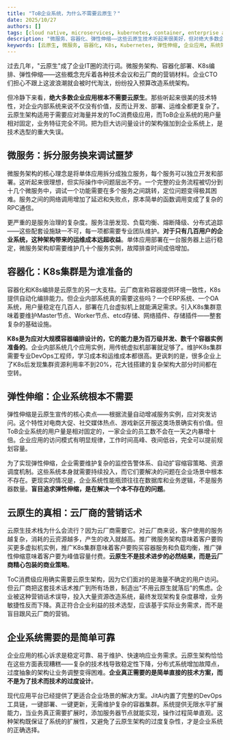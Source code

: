 ```yaml
---
title: "ToB企业系统，为什么不需要云原生？"
date: 2025/10/27
authors: []
tags: [cloud native, microservices, kubernetes, container, enterprise applications, system architecture, devops, jitai]
description: "微服务、容器化、弹性伸缩——这些云原生技术听起来很美好，但对绝大多数企业系统来说完全是过度设计。云原生架构是为百万级并发的ToC应用准备的，企业内部系统几百用户，为什么要承受K8s集群的复杂度？"
keywords: [云原生, 微服务, 容器化, K8s, Kubernetes, 弹性伸缩, 企业应用, 系统架构, DevOps, 技术选型, 架构复杂度, 运维成本, ToB, ToC, JitAi, 部署自动化, 水平扩展]
---
```


过去几年，"云原生"成了企业IT圈的流行词。微服务架构、容器化部署、K8s编排、弹性伸缩——这些概念充斥着各种技术会议和云厂商的营销材料。企业CTO们担心不跟上这波浪潮就会被时代淘汰，纷纷投入预算改造系统架构。

但冷静下来看，**绝大多数企业应用根本不需要云原生**。那些听起来很美的技术特性，对企业内部系统来说不仅没有价值，反而让开发、部署、运维全都更复杂了。云原生架构适用于需要应对海量并发的ToC消费级应用，而ToB企业系统的用户量相对固定，业务特征完全不同。把为巨大访问量设计的架构强加到企业系统上，是技术选型的重大失误。
<!--truncate-->

## 微服务：拆分服务换来调试噩梦

微服务架构的核心理念是将单体应用拆分成独立服务，每个服务可以独立开发和部署。这听起来很理想，但实际操作中问题层出不穷。一个完整的业务流程被切分到十几个微服务中，调试一个功能需要在多个服务之间跳转，定位问题变得极其困难。服务之间的网络调用增加了延迟和失败点，原本简单的函数调用变成了复杂的RPC通信。

更严重的是服务治理的复杂度。服务注册发现、负载均衡、熔断降级、分布式追踪——这些配套设施缺一不可，每一项都需要专业团队维护。**对于只有几百用户的企业系统，这种架构带来的运维成本远超收益**。单体应用部署在一台服务器上运行稳定，微服务架构却需要维护几十个服务实例，故障排查时间成倍增加。

## 容器化：K8s集群是为谁准备的

容器化和K8s编排是云原生的另一大支柱。云厂商宣称容器提供环境一致性，K8s提供自动化编排能力。但企业内部系统真的需要这些吗？一个ERP系统、一个OA系统，用户量稳定在几百人，部署在几台虚拟机上就能满足需求。引入K8s集群意味着要维护Master节点、Worker节点、etcd存储、网络插件、存储插件——整套复杂的基础设施。

**K8s是为应对大规模容器编排设计的，它的能力是为百万级并发、数千个容器实例准备的**。企业内部系统几个应用实例，用传统虚拟机部署就足够了。维护K8s集群需要专业DevOps工程师，学习成本和运维成本都很高。更讽刺的是，很多企业上了K8s后发现集群资源利用率不到20%，花大钱搭建的复杂架构大部分时间都在空转。

## 弹性伸缩：企业系统根本不需要

弹性伸缩是云原生宣传的核心卖点——根据流量自动增减服务实例，应对突发访问。这个特性对电商大促、社交媒体热点、游戏新区开服这类场景确实有价值。但ToB企业系统的用户量是相对固定的，一家企业的员工数不会在一天之内暴增十倍。企业应用的访问模式有明显规律，工作时间高峰、夜间低谷，完全可以提前规划容量。

为了实现弹性伸缩，企业需要维护复杂的监控告警体系、自动扩容缩容策略、资源调度机制。这些系统本身就需要持续投入，而它们要解决的问题在企业场景中根本不存在。更现实的情况是，企业系统性能瓶颈往往在数据库和业务逻辑，不是服务器数量。**盲目追求弹性伸缩，是在解决一个本不存在的问题**。

## 云原生的真相：云厂商的营销话术

云原生技术栈为什么会流行？因为云厂商需要它。对云厂商来说，客户使用的服务越复杂，消耗的云资源越多，产生的收入就越高。推广微服务架构意味着客户要购买更多虚拟机实例，推广K8s集群意味着客户要购买容器服务和负载均衡，推广弹性伸缩意味着客户要为峰值容量付费。**云原生不是技术进步的必然结果，而是云厂商精心包装的商业策略**。

ToC消费级应用确实需要云原生架构，因为它们面对的是海量不确定的用户访问。但云厂商把这套技术话术推广到所有场景，制造出"不用云原生就落后"的焦虑。企业被这种营销话术误导，投入大量资源改造系统，最终发现架构复杂度暴增，业务敏捷性反而下降。真正符合企业利益的技术选型，应该基于实际业务需求，而不是盲目跟风云厂商的营销。

## 企业系统需要的是简单可靠

企业应用的核心诉求是稳定可靠、易于维护、快速响应业务需求。云原生架构恰恰在这些方面表现糟糕——复杂的技术栈导致稳定性下降，分布式系统增加故障点，过度抽象的架构让业务调整变得困难。**企业真正需要的是简单直接的技术方案，而不是为了技术而技术的过度设计**。

现代应用平台已经提供了更适合企业场景的解决方案。JitAi内置了完整的DevOps工具链，一键部署、一键更新，无需维护复杂的容器集群。系统提供无限水平扩展能力，当业务真正需要扩展时，添加服务器节点就能实现，操作过程简单直观。这种架构既保证了系统的扩展性，又避免了云原生架构的过度复杂性，才是企业系统的正确选择。
